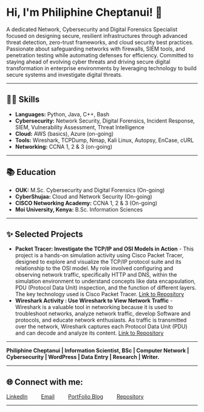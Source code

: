 # Hi, I'm Philiphine Cheptanui! 👋

A dedicated Network, Cybersecurity and Digital Forensics Specialist focused on designing secure, resilient infrastructures through advanced threat detection, zero-trust frameworks, and cloud security best practices. Passionate about safeguarding networks with firewalls, SIEM tools, and penetration testing while automating defenses for efficiency. Committed to staying ahead of evolving cyber threats and driving secure digital transformation in enterprise environments by leveraging technology to build secure systems and investigate digital threats.

---

## 👩‍💻 Skills

* **Languages:** Python, Java, C++, Bash
* **Cybersecurity:** Network Security, Digital Forensics, Incident Response, SIEM, Vulnerability Assessment, Threat Intelligence
* **Cloud:** AWS (basics), Azure (on-going)
* **Tools:** Wireshark, TCPDump, Nmap, Kali Linux, Autopsy, EnCase, cURL
* **Networking:** CCNA 1, 2 & 3 (on-going)

---

## 📚 Education

* **OUK:** M.Sc. Cybersecurity and Digital Forensics (On-going)
* **CyberShujaa:** Cloud and Network Security (On-going)
* **CISCO Networking Academy:** CCNA 1, 2 & 3 (On-going)
* **Moi University, Kenya:** B.Sc. Information Sciences

---

## ✨ Selected Projects

* **Packet Tracer: Investigate the TCP/IP and OSI Models in Action** - This project is a hands-on simulation activity using Cisco Packet Tracer, designed to explore and visualize the TCP/IP protocol suite and its relationship to the OSI model. My role involved configuring and observing network traffic, specifically HTTP and DNS, within the simulation environment to understand concepts like data encapsulation, PDU (Protocol Data Unit) inspection, and the function of different layers. The key technology used is Cisco Packet Tracer. [Link to Repository](https://github.com/philiphineck/Packet-Tracer-_Investigate-the-TCP_IP-and-OSI-Models-in-Action)
* **Wireshark Activity : Use Wireshark to View Network Traffic** - Wireshark is a valuable tool in networking because it is used to troubleshoot networks, analyze network traffic, develop Software and protocols, and educate network enthusiasts. As traffic is transmitted over the network, Wireshark captures each Protocol Data Unit (PDU) and can decode and analyze its content. [Link to Repository](https://github.com/philiphineck/Use-Wireshark-to-View-Network-Traffic)

---
**Philiphine Cheptanui | Information Scientist, BSc | Computer Network | Cybersecurity | WordPress | Data Entry | Research | Writer.**


---

## 🌐 Connect with me:

 [LinkedIn](https://linkedin.com/in/philiphinecheptanui) &emsp;&emsp;
 [Email](koimaphilipine@gmail.com) &emsp;&emsp;
 [PortFolio Blog](https://compnetworksecurity.blogspot.com/) &emsp;&emsp;
 [Repository](https://github.com/philiphineck/Use-Wireshark-to-View-Network-Traffic) 


---
